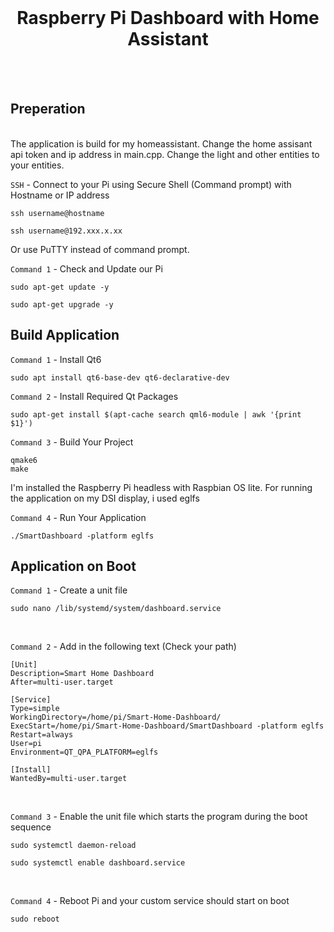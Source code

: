   <br>
  <h1 align="center">Raspberry Pi Dashboard with Home Assistant</h1>
  <br>
</br>  
<p>	  
<h2> Preperation </h2>
</br>
The application is build for my homeassistant. Change the home assisant api token and ip address in main.cpp. 
Change the light and other entities to your entities. 


`SSH` - Connect to your Pi using Secure Shell (Command prompt) with Hostname or IP address
```
ssh username@hostname

ssh username@192.xxx.x.xx
```
Or use PuTTY instead of command prompt. 

`Command 1` - Check and Update our Pi
```
sudo apt-get update -y
```
```
sudo apt-get upgrade -y
```

<h2> Build Application </h2>

`Command 1` - Install Qt6
```
sudo apt install qt6-base-dev qt6-declarative-dev
```

`Command 2` - Install Required Qt Packages
```
sudo apt-get install $(apt-cache search qml6-module | awk '{print $1}')
```

`Command 3` - Build Your Project
```
qmake6
make
```

I'm installed the Raspberry Pi headless with Raspbian OS lite. For running the application on my DSI display, i used eglfs

`Command 4` -  Run Your Application
```
./SmartDashboard -platform eglfs
```

<h2> Application on Boot </h2>

`Command 1` - Create a unit file
```
sudo nano /lib/systemd/system/dashboard.service
```

</br>

`Command 2` - Add in the following text (Check your path)
```
[Unit]
Description=Smart Home Dashboard
After=multi-user.target

[Service]
Type=simple
WorkingDirectory=/home/pi/Smart-Home-Dashboard/
ExecStart=/home/pi/Smart-Home-Dashboard/SmartDashboard -platform eglfs
Restart=always
User=pi
Environment=QT_QPA_PLATFORM=eglfs

[Install]
WantedBy=multi-user.target
```
</br>

`Command 3` - Enable the unit file which starts the program during the boot sequence
```
sudo systemctl daemon-reload
```
```
sudo systemctl enable dashboard.service
```

</br>

`Command 4` - Reboot Pi and your custom service should start on boot
```
sudo reboot
```